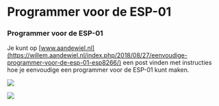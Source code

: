 # Programmer voor de ESP-01

### Programmer voor de ESP-01 <a id="programmer-voor-de-esp-01"></a>

Je kunt op [www.aandewiel.nl](https://willem.aandewiel.nl/index.php/2018/08/27/eenvoudige-programmer-voor-de-esp-01-esp8266/) een post vinden met instructies hoe je eenvoudige een programmer voor de ESP-01 kunt maken.

![](https://mrwheel.github.io/DSMRloggerWS/img/USB2SerialAdapter.png)

![](https://mrwheel.github.io/DSMRloggerWS/img/TabelMaand.png)


